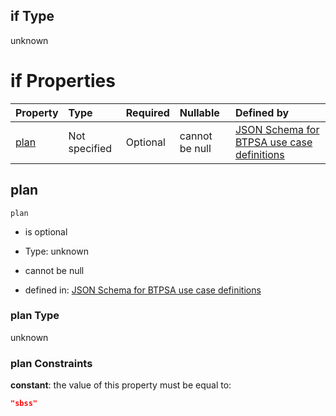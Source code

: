 ## if Type

unknown

# if Properties

| Property      | Type          | Required | Nullable       | Defined by                                                                                                                                                                                                                                  |
| :------------ | :------------ | :------- | :------------- | :------------------------------------------------------------------------------------------------------------------------------------------------------------------------------------------------------------------------------------------ |
| [plan](#plan) | Not specified | Optional | cannot be null | [JSON Schema for BTPSA use case definitions](btpsa-usecase-properties-services-items-allof-1-then-allof-39-then-allof-1-if-properties-plan.md "undefined#/properties/services/items/allOf/1/then/allOf/39/then/allOf/1/if/properties/plan") |

## plan



`plan`

*   is optional

*   Type: unknown

*   cannot be null

*   defined in: [JSON Schema for BTPSA use case definitions](btpsa-usecase-properties-services-items-allof-1-then-allof-39-then-allof-1-if-properties-plan.md "undefined#/properties/services/items/allOf/1/then/allOf/39/then/allOf/1/if/properties/plan")

### plan Type

unknown

### plan Constraints

**constant**: the value of this property must be equal to:

```json
"sbss"
```
